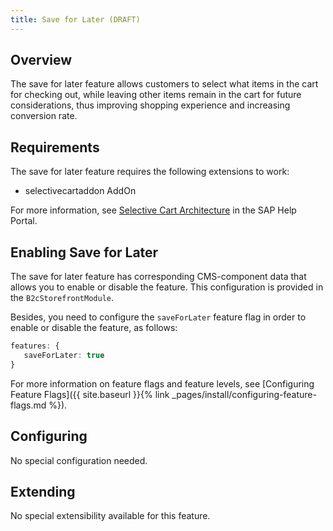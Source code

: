 ```yaml
---
title: Save for Later (DRAFT)
---
```


## Overview

The save for later feature allows customers to select what items in the cart for checking out, while leaving other items remain in the cart for future considerations, thus improving shopping experience and increasing conversion rate.

## Requirements

The save for later feature requires the following extensions to work:

- selectivecartaddon AddOn

For more information, see [Selective Cart Architecture](https://help.sap.com/viewer/4c33bf189ab9409e84e589295c36d96e/1905/en-US/923b6bd803734e168a6b2e7c1087caec.html) in the SAP Help Portal.

## Enabling Save for Later

The save for later feature has corresponding CMS-component data that allows you to enable or disable the feature. This configuration is provided in the `B2cStorefrontModule`.

Besides, you need to configure the `saveForLater` feature flag in order to enable or disable the feature, as follows:

```typescript
features: {
   saveForLater: true
}
```

For more information on feature flags and feature levels, see [Configuring Feature Flags]({{ site.baseurl }}{% link _pages/install/configuring-feature-flags.md %}).


## Configuring

No special configuration needed. 


## Extending

No special extensibility available for this feature. 

